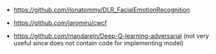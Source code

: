 * https://github.com/ilonatommy/DLR_FacialEmotionRecognition

* https://github.com/jaromiru/cwcf

* https://github.com/mandareln/Deep-Q-learning-adversarial (not very useful since does not contain code for implementing model)
